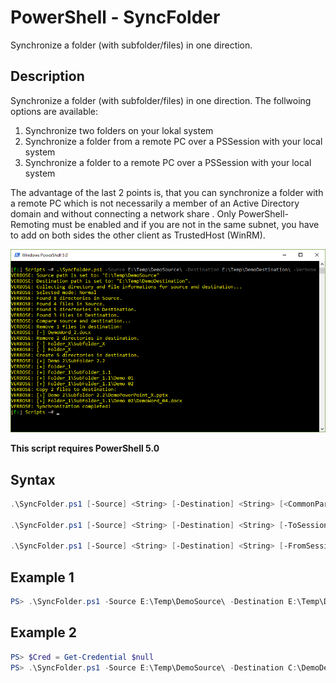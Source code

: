 # PowerShell - SyncFolder

Synchronize a folder (with subfolder/files) in one direction.

## Description

Synchronize a folder (with subfolder/files) in one direction. The follwoing options are available:
      
1. Synchronize two folders on your lokal system
2. Synchronize a folder from a remote PC over a PSSession with your local system 
3. Synchronize a folder to a remote PC over a PSSession with your local system 

The advantage of the last 2 points is, that you can synchronize a folder with a remote PC which is not necessarily a member of an Active Directory domain and without connecting a network share . Only PowerShell-Remoting must be enabled and if you are not in the same subnet, you have to add on both sides the other client as TrustedHost (WinRM).

![Screenshot](Documentation/Images/SyncFolder.png?raw=true "SyncFolder")

**This script requires PowerShell 5.0**

## Syntax

```powershell
.\SyncFolder.ps1 [-Source] <String> [-Destination] <String> [<CommonParameters>]

.\SyncFolder.ps1 [-Source] <String> [-Destination] <String> [-ToSession] [-ComputerName] <String> [[-Credential] <PSCredential>] [<CommonParameters>]

.\SyncFolder.ps1 [-Source] <String> [-Destination] <String> [-FromSession] [-ComputerName] <String> [[-Credential] <PSCredential>] [<CommonParameters>]
```

## Example 1

```powershell
PS> .\SyncFolder.ps1 -Source E:\Temp\DemoSource\ -Destination E:\Temp\DemoDestination\ -Verbose
```

## Example 2

```powershell
PS> $Cred = Get-Credential $null
PS> .\SyncFolder.ps1 -Source E:\Temp\DemoSource\ -Destination C:\DemoDestination\ -ToSession -ComputerName TEST-DEVICE-01 -Credential $Cred -Verbose
```
